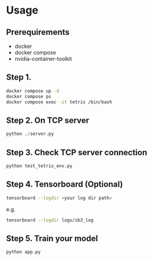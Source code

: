 # Usage

## Prerequirements

- docker
- docker compose
- nvidia-container-toolkit

## Step 1. 
```bash
docker compose up -d
docker compose ps
docker compose exec -it tetris /bin/bash
```

## Step 2. On TCP server
```python
python ./server.py
```

## Step 3. Check TCP server connection 
```python
python test_tetris_env.py
```

## Step 4. Tensorboard (Optional)
```bash
tensorboard --logdir <your log dir path>
```

e.g.

```bash
tensorboard --logdir logs/sb3_log
```

## Step 5. Train your model
```python
python app.py
```
